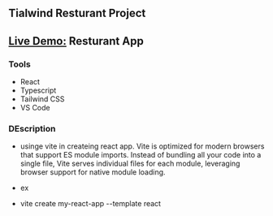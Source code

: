 ## Tialwind Resturant Project                                                                   
## [Live Demo:](https://tailwind-resturant.netlify.app/) Resturant App


### Tools

- React
- Typescript
- Tailwind CSS
- VS Code


### DEscription

- usinge vite in createing react app. Vite is optimized for modern browsers that support ES module imports. Instead of bundling all your code into a single file, Vite serves individual files for each module, leveraging browser support for native module loading.

- ex
- vite create my-react-app --template react


